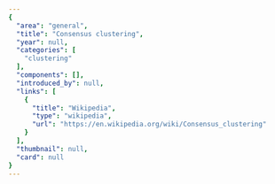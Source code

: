 ```yaml
---
{
  "area": "general",
  "title": "Consensus clustering",
  "year": null,
  "categories": [
    "clustering"
  ],
  "components": [],
  "introduced_by": null,
  "links": [
    {
      "title": "Wikipedia",
      "type": "wikipedia",
      "url": "https://en.wikipedia.org/wiki/Consensus_clustering"
    }
  ],
  "thumbnail": null,
  "card": null
}
---
```


